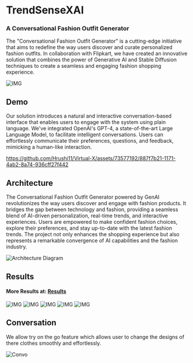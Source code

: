 # TrendSenseXAI
### A Conversational Fashion Outfit Generator

The "Conversational Fashion Outfit Generator" is a cutting-edge initiative that aims to redefine the way users discover and curate personalized fashion outfits. In collaboration with Flipkart, we have created an innovative solution that combines the power of Generative AI and Stable Diffusion techniques to create a seamless and engaging fashion shopping experience.

![IMG](https://github.com/Hrushi11/Virtual-X/blob/main/assets/Flow.drawio.png?raw=true)

 
## Demo

Our solution introduces a natural and interactive conversation-based interface that enables users to engage with the system using plain language. We've integrated OpenAI's GPT-4, a state-of-the-art Large Language Model, to facilitate intelligent conversations. Users can effortlessly communicate their preferences, questions, and feedback, mimicking a human-like interaction.



https://github.com/Hrushi11/Virtual-X/assets/73577192/887f7b21-1171-4ab2-8a74-936cff27f442




## Architecture

The Conversational Fashion Outfit Generator powered by GenAI revolutionizes the way users discover and engage with fashion products. It bridges the gap between technology and fashion, providing a seamless blend of AI-driven personalization, real-time trends, and interactive experiences. Users are empowered to make confident fashion choices, explore their preferences, and stay up-to-date with the latest fashion trends. The project not only enhances the shopping experience but also represents a remarkable convergence of AI capabilities and the fashion industry.

![Architecture Diagram](https://raw.githubusercontent.com/Hrushi11/Virtual-X/main/assets/architecture_final.drawio.png)

## Results

#### More Results at: [Results](https://github.com/Hrushi11/Virtual-X/tree/main/Results)

![IMG](https://github.com/Hrushi11/Virtual-X/blob/main/assets/3_dr.png?raw=true)
![IMG](https://github.com/Hrushi11/Virtual-X/blob/main/assets/rock.png?raw=true)
![IMG](https://github.com/Hrushi11/Virtual-X/blob/main/assets/saree.png?raw=true)
![IMG](https://github.com/Hrushi11/Virtual-X/blob/main/assets/3.png?raw=true)
![IMG](https://github.com/Hrushi11/Virtual-X/blob/main/assets/22.png?raw=true)


## Conversation

We allow try on the go feature which allows user to change the designs of there clothes smoothly and effortlessly.

![Convo](https://github.com/Hrushi11/Virtual-X/blob/main/assets/ChatTalk.png?raw=true)














